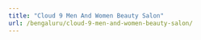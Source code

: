 ```yaml
---
title: "Cloud 9 Men And Women Beauty Salon"
url: /bengaluru/cloud-9-men-and-women-beauty-salon/
---
```

